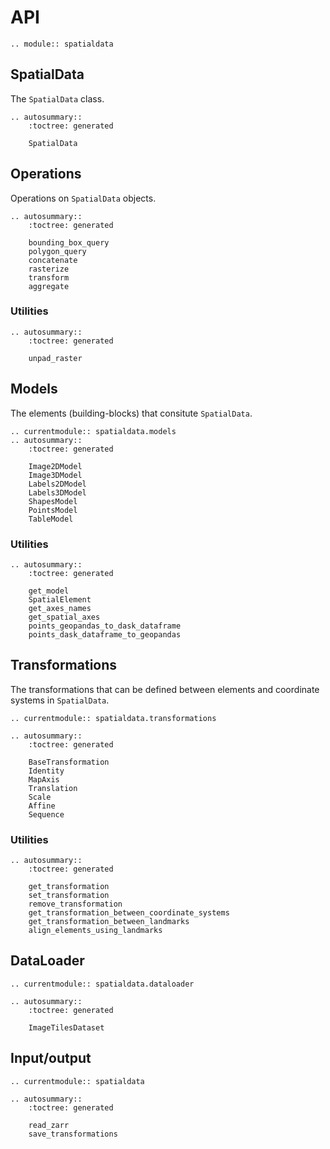 # API

```{eval-rst}
.. module:: spatialdata
```

## SpatialData

The `SpatialData` class.

```{eval-rst}
.. autosummary::
    :toctree: generated

    SpatialData
```

## Operations

Operations on `SpatialData` objects.

```{eval-rst}
.. autosummary::
    :toctree: generated

    bounding_box_query
    polygon_query
    concatenate
    rasterize
    transform
    aggregate
```

### Utilities

```{eval-rst}
.. autosummary::
    :toctree: generated

    unpad_raster
```

## Models

The elements (building-blocks) that consitute `SpatialData`.

```{eval-rst}
.. currentmodule:: spatialdata.models
.. autosummary::
    :toctree: generated

    Image2DModel
    Image3DModel
    Labels2DModel
    Labels3DModel
    ShapesModel
    PointsModel
    TableModel
```

### Utilities

```{eval-rst}
.. autosummary::
    :toctree: generated

    get_model
    SpatialElement
    get_axes_names
    get_spatial_axes
    points_geopandas_to_dask_dataframe
    points_dask_dataframe_to_geopandas
```

## Transformations

The transformations that can be defined between elements and coordinate systems in `SpatialData`.

```{eval-rst}
.. currentmodule:: spatialdata.transformations

.. autosummary::
    :toctree: generated

    BaseTransformation
    Identity
    MapAxis
    Translation
    Scale
    Affine
    Sequence
```

### Utilities

```{eval-rst}
.. autosummary::
    :toctree: generated

    get_transformation
    set_transformation
    remove_transformation
    get_transformation_between_coordinate_systems
    get_transformation_between_landmarks
    align_elements_using_landmarks
```

## DataLoader

```{eval-rst}
.. currentmodule:: spatialdata.dataloader

.. autosummary::
    :toctree: generated

    ImageTilesDataset
```

## Input/output

```{eval-rst}
.. currentmodule:: spatialdata

.. autosummary::
    :toctree: generated

    read_zarr
    save_transformations
```
